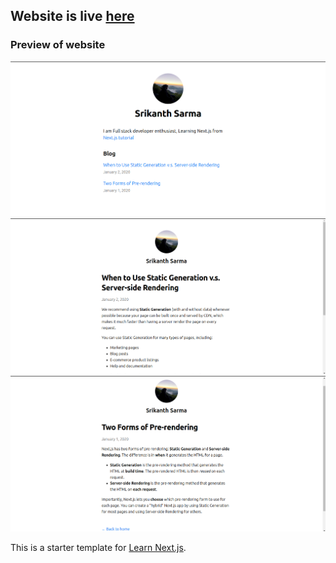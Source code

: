 
## Website is live [here](https://nextjs-blog-two-steel-23.vercel.app/)
### Preview of website
![Preview 1](https://github.com/srikanthsarma/nextjs-blog/blob/main/images/Next-js%20blog%20site%20views1.png)
![Preview 2](https://github.com/srikanthsarma/nextjs-blog/blob/main/images/Next-js%20blog%20site%20views2.png)
![Preview 3](https://github.com/srikanthsarma/nextjs-blog/blob/main/images/Next-js%20blog%20site%20views3.png)

This is a starter template for [Learn Next.js](https://nextjs.org/learn).

